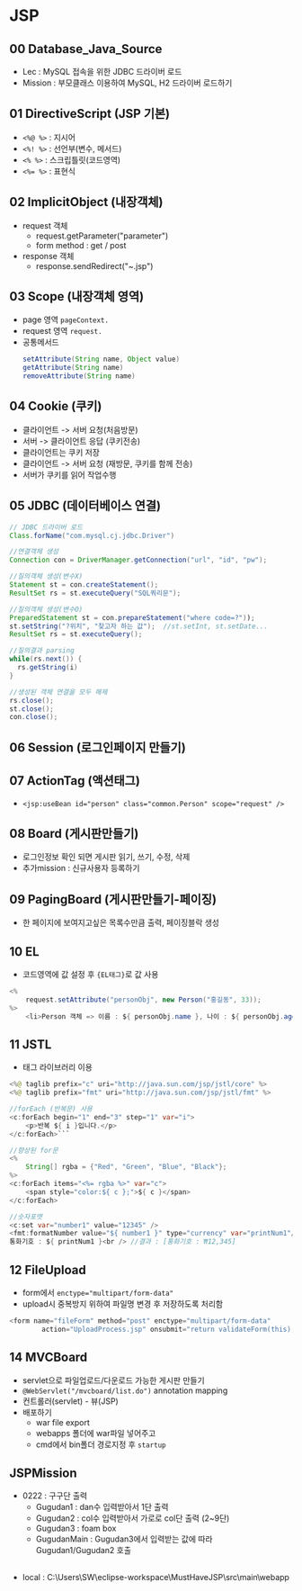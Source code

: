 # JSP

## 00 Database_Java_Source
+ Lec : MySQL 접속을 위한 JDBC 드라이버 로드
+ Mission : 부모클래스 이용하여 MySQL, H2 드라이버 로드하기

## 01 DirectiveScript (JSP 기본)
+ `<%@ %>` : 지시어
+ `<%! %>` : 선언부(변수, 메서드)
+ `<% %>`  : 스크립틀릿(코드영역)
+ `<%= %>` : 표현식

## 02 ImplicitObject (내장객체)
+ request 객체
  + request.getParameter("parameter")
  + form method : get / post
+ response 객체
  + response.sendRedirect("~.jsp")

## 03 Scope (내장객체 영역)
  + page 영역 `pageContext.`
  + request 영역 `request.`
  + 공통메서드
    ```java
    setAttribute(String name, Object value)
    getAttribute(String name)
    removeAttribute(String name)
    ```
    
## 04 Cookie (쿠키)
  + 클라이언트 -> 서버 요청(처음방문)
  + 서버 -> 클라이언트 응답 (쿠키전송)
  + 클라이언트는 쿠키 저장
  + 클라이언트 -> 서버 요청 (재방문, 쿠키를 함께 전송)
  + 서버가 쿠키를 읽어 작업수행
  
## 05 JDBC (데이터베이스 연결)
```java
// JDBC 드라이버 로드
Class.forName("com.mysql.cj.jdbc.Driver") 

//연결객체 생성
Connection con = DriverManager.getConnection("url", "id", "pw");  

//질의객체 생성(변수X)
Statement st = con.createStatement();  
ResultSet rs = st.executeQuery("SQL쿼리문");

//질의객체 생성(변수O)
PreparedStatement st = con.prepareStatement("where code=?")); 
st.setString("?위치", "찾고자 하는 값");  //st.setInt, st.setDate...
ResultSet rs = st.executeQuery();

//질의결과 parsing
while(rs.next()) {		
  rs.getString(i)
}

//생성된 객체 연결을 모두 해제
rs.close();
st.close();
con.close();

```
## 06 Session (로그인페이지 만들기)

## 07 ActionTag (액션태그)
 +	`<jsp:useBean id="person" class="common.Person" scope="request" />`

## 08 Board (게시판만들기)
 + 로그인정보 확인 되면 게시판 읽기, 쓰기, 수정, 삭제
 + 추가mission : 신규사용자 등록하기
 
## 09 PagingBoard (게시판만들기-페이징)
  + 한 페이지에 보여지고싶은 목록수만큼 출력, 페이징블락 생성
  
## 10 EL
  + 코드영역에 값 설정 후 `{EL태그}`로 값 사용
```java
<%
	request.setAttribute("personObj", new Person("홍길동", 33));
%>
	<li>Person 객체 => 이름 : ${ personObj.name }, 나이 : ${ personObj.age }</li>
```

## 11 JSTL
  + 태그 라이브러리 이용
```java
<%@ taglib prefix="c" uri="http://java.sun.com/jsp/jstl/core" %>
<%@ taglib prefix="fmt" uri="http://java.sun.com/jsp/jstl/fmt" %>

//forEach (반복문) 사용
<c:forEach begin="1" end="3" step="1" var="i">
	<p>반복 ${ i }입니다.</p>
</c:forEach>```

//향상된 for문
<%
	String[] rgba = {"Red", "Green", "Blue", "Black"};
%>
<c:forEach items="<%= rgba %>" var="c">
	<span style="color:${ c };">${ c }</span>
</c:forEach>

//숫자포맷
<c:set var="number1" value="12345" />
<fmt:formatNumber value="${ number1 }" type="currency" var="printNum1"/> 
통화기호 : ${ printNum1 }<br /> //결과 : [통화기호 : ₩12,345]
```

## 12 FileUpload
  + form에서 `enctype="multipart/form-data"` 
  + upload시 중복방지 위하여 파일명 변경 후 저장하도록 처리함
```java
<form name="fileForm" method="post" enctype="multipart/form-data" 
		action="UploadProcess.jsp" onsubmit="return validateForm(this);">
```

## 14 MVCBoard
   + servlet으로 파일업로드/다운로드 가능한 게시판 만들기
   + `@WebServlet("/mvcboard/list.do")` annotation mapping
   + 컨트롤러(servlet) - 뷰(JSP)
   + 배포하기
      + war file export
      + webapps 폴더에 war파일 넣어주고
      + cmd에서 bin폴더 경로지정 후 `startup`
  
## JSPMission
  + 0222 : 구구단 출력
    + Gugudan1 : dan수 입력받아서 1단 출력
    + Gugudan2 : col수 입력받아서 가로로 col단 출력 (2~9단)
    + Gugudan3 : foam box
    + GugudanMain : Gugudan3에서 입력받는 값에 따라 Gugudan1/Gugudan2 호출
    
##
+ local : C:\Users\SW\eclipse-workspace\MustHaveJSP\src\main\webapp
